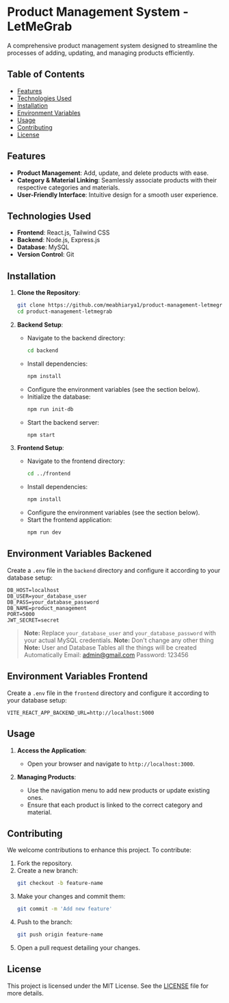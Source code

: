 # Product Management System - LetMeGrab

A comprehensive product management system designed to streamline the processes of adding, updating, and managing products efficiently.

## Table of Contents

- [Features](#features)
- [Technologies Used](#technologies-used)
- [Installation](#installation)
- [Environment Variables](#environment-variables)
- [Usage](#usage)
- [Contributing](#contributing)
- [License](#license)

## Features

- **Product Management**: Add, update, and delete products with ease.
- **Category & Material Linking**: Seamlessly associate products with their respective categories and materials.
- **User-Friendly Interface**: Intuitive design for a smooth user experience.

## Technologies Used

- **Frontend**: React.js, Tailwind CSS
- **Backend**: Node.js, Express.js
- **Database**: MySQL
- **Version Control**: Git

## Installation

1. **Clone the Repository**:
   ```bash
   git clone https://github.com/meabhiarya1/product-management-letmegrab.git
   cd product-management-letmegrab
   ```

2. **Backend Setup**:
   - Navigate to the backend directory:
     ```bash
     cd backend
     ```
   - Install dependencies:
     ```bash
     npm install
     ```
   - Configure the environment variables (see the section below).
   - Initialize the database:
     ```bash
     npm run init-db
     ```
   - Start the backend server:
     ```bash
     npm start
     ```

3. **Frontend Setup**:
   - Navigate to the frontend directory:
     ```bash
     cd ../frontend
     ```
   - Install dependencies:
     ```bash
     npm install
     ```
    - Configure the environment variables (see the section below).
   - Start the frontend application:
     ```bash
     npm run dev
     ```

## Environment Variables Backened

Create a `.env` file in the `backend` directory and configure it according to your database setup:

```env
DB_HOST=localhost
DB_USER=your_database_user
DB_PASS=your_database_password
DB_NAME=product_management
PORT=5000
JWT_SECRET=secret
```

> **Note:** Replace `your_database_user` and `your_database_password` with your actual MySQL credentials.
> **Note:** Don't change any other thing
> **Note:** User and Database Tables all the things will be created Automatically 
    Email: admin@gmail.com
    Password: 123456

## Environment Variables Frontend

Create a `.env` file in the `frontend` directory and configure it according to your database setup:

```env
VITE_REACT_APP_BACKEND_URL=http://localhost:5000
```

## Usage

1. **Access the Application**:
   - Open your browser and navigate to `http://localhost:3000`.

2. **Managing Products**:
   - Use the navigation menu to add new products or update existing ones.
   - Ensure that each product is linked to the correct category and material.

## Contributing

We welcome contributions to enhance this project. To contribute:

1. Fork the repository.
2. Create a new branch:
   ```bash
   git checkout -b feature-name
   ```
3. Make your changes and commit them:
   ```bash
   git commit -m 'Add new feature'
   ```
4. Push to the branch:
   ```bash
   git push origin feature-name
   ```
5. Open a pull request detailing your changes.

## License

This project is licensed under the MIT License. See the [LICENSE](LICENSE) file for more details.

